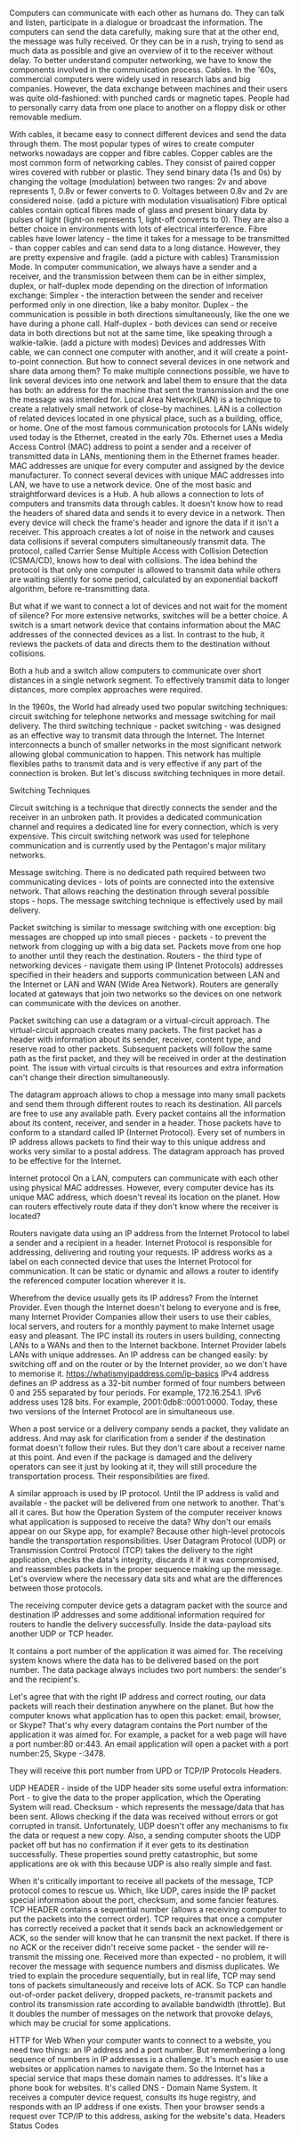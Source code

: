 Computers can communicate with each other as humans do. They can talk and listen, participate in a dialogue or broadcast the information. The computers can send the data carefully, making sure that at the other end, the message was fully received. Or they can be in a rush, trying to send as much data as possible and give an overview of it to the receiver without delay.
To better understand computer networking, we have to know the components involved in the communication process.
Cables. In the '60s, commercial computers were widely used in research labs and big companies. However, the data exchange between machines and their users was quite old-fashioned: with punched cards or magnetic tapes. People had to personally carry data from one place to another on a floppy disk or other removable medium.

With cables, it became easy to connect different devices and send the data through them. The most popular types of wires to create computer networks nowadays are copper and fibre cables.
Copper cables are the most common form of networking cables. They consist of paired copper wires covered with rubber or plastic. They send binary data (1s and 0s) by changing the voltage (modulation) between two ranges: 2v and above represents 1, 0.8v or fewer converts to 0. Voltages between 0.8v and 2v are considered noise.  (add a picture with modulation visualisation)
Fibre optical cables contain optical fibres made of glass and present binary data by pulses of light (light-on represents 1, light-off converts to 0). They are also a better choice in environments with lots of electrical interference. Fibre cables have lower latency - the time it takes for a message to be transmitted - than copper cables and can send data to a long distance. However, they are pretty expensive and fragile.
(add a picture with cables)
Transmission Mode. 
In computer communication, we always have a sender and a receiver, and the transmission between them can be in either simplex, duplex, or half-duplex mode depending on the direction of information exchange:
Simplex - the interaction between the sender and receiver performed only in one direction, like a baby monitor. 
Duplex - the communication is possible in both directions simultaneously, like the one we have during a phone call. 
Half-duplex - both devices can send or receive data in both directions but not at the same time, like speaking through a walkie-talkie.
(add a picture with modes)
Devices and addresses
With cable, we can connect one computer with another, and it will create a point-to-point connection. But how to connect several devices in one network and share data among them?
To make multiple connections possible, we have to link several devices into one network and label them to ensure that the data has both: an address for the machine that sent the transmission and the one the message was intended for. Local Area Network(LAN) is a technique to create a relatively small network of close-by machines. LAN is a collection of related devices located in one physical place, such as a building, office, or home. One of the most famous communication protocols for LANs widely used today is the Ethernet, created in the early 70s. Ethernet uses a Media Access Control (MAC) address to point a sender and a receiver of transmitted data in LANs, mentioning them in the Ethernet frames header. MAC addresses are unique for every computer and assigned by the device manufacturer.
To connect several devices with unique MAC addresses into LAN, we have to use a network device. 
One of the most basic and straightforward devices is a Hub. A hub allows a connection to lots of computers and transmits data through cables. It doesn't know how to read the headers of shared data and sends it to every device in a network. Then every device will check the frame's header and ignore the data if it isn't a receiver. This approach creates a lot of noise in the network and causes data collisions if several computers simultaneously transmit data. The protocol, called Carrier Sense Multiple Access with Collision Detection (CSMA/CD), knows how to deal with collisions. The idea behind the protocol is that only one computer is allowed to transmit data while others are waiting silently for some period, calculated by an exponential backoff algorithm, before re-transmitting data.

But what if we want to connect a lot of devices and not wait for the moment of silence? For more extensive networks, switches will be a better choice.
A switch is a smart network device that contains information about the MAC addresses of the connected devices as a list. In contrast to the hub, it reviews the packets of data and directs them to the destination without collisions.

Both a hub and a switch allow computers to communicate over short distances in a single network segment. To effectively transmit data to longer distances, more complex approaches were required.

In the 1960s, the World had already used two popular switching techniques: circuit switching for telephone networks and message switching for mail delivery. The third switching technique - packet switching - was designed as an effective way to transmit data through the Internet. The Internet interconnects a bunch of smaller networks in the most significant network allowing global communication to happen. This network has multiple flexibles paths to transmit data and is very effective if any part of the connection is broken. But let's discuss switching techniques in more detail.

Switching Techniques

Circuit switching is a technique that directly connects the sender and the receiver in an unbroken path. It provides a dedicated communication channel and requires a dedicated line for every connection, which is very expensive. This circuit switching network was used for telephone communication and is currently used by the Pentagon's major military networks.

Message switching. There is no dedicated path required between two communicating devices - lots of points are connected into the extensive network. That allows reaching the destination through several possible stops - hops. The message switching technique is effectively used by mail delivery.

Packet switching is similar to message switching with one exception: big messages are chopped up into small pieces - packets - to prevent the network from clogging up with a big data set. Packets move from one hop to another until they reach the destination. Routers - the third type of networking devices - navigate them using IP (Intenet Protocols) addresses specified in their headers and supports communication between LAN and the Internet or LAN and WAN (Wide Area Network). Routers are generally located at gateways that join two networks so the devices on one network can communicate with the devices on another.

Packet switching can use a datagram or a virtual-circuit approach.
The virtual-circuit approach creates many packets. The first packet has a header with information about its sender, receiver, content type, and reserve road to other packets. Subsequent packets will follow the same path as the first packet, and they will be received in order at the destination point. The issue with virtual circuits is that resources and extra information can't change their direction simultaneously.

The datagram approach allows to chop a message into many small packets and send them through different routes to reach its destination. All parcels are free to use any available path. Every packet contains all the information about its content, receiver, and sender in a header. Those packets have to conform to a standard called IP (Internet Protocol). Every set of numbers in IP address allows packets to find their way to this unique address and works very similar to a postal address. The datagram approach has proved to be effective for the Internet.

Internet protocol
On a LAN, computers can communicate with each other using physical MAC addresses. However, every computer device has its unique MAC address, which doesn't reveal its location on the planet. How can routers effectively route data if they don't know where the receiver is located?

Routers navigate data using an IP address from the Internet Protocol to label a sender and a recipient in a header.  Internet Protocol is responsible for addressing, delivering and routing your requests. IP address works as a label on each connected device that uses the Internet Protocol for communication. It can be static or dynamic and allows a router to identify the referenced computer location wherever it is.

Wherefrom the device usually gets its IP address? From the Internet Provider. Even though the Internet doesn't belong to everyone and is free, many Internet Provider Companies allow their users to use their cables, local servers, and routers for a monthly payment to make Internet usage easy and pleasant. The IPC install its routers in users building, connecting  LANs to a WANs and then to the Internet backbone. Internet Provider labels LANs with unique addresses. An IP address can be changed easily: by switching off and on the router or by the Internet provider, so we don't have to memorise it.
https://whatismyipaddress.com/ip-basics
IPv4 address defines an IP address as a 32-bit number formed of four numbers between 0 and 255 separated by four periods. For example, 172.16.254.1. IPv6 address uses 128 bits. For example, 2001:0db8::0001:0000. 
Today, these two versions of the Internet Protocol are in simultaneous use. 

When a post service or a delivery company sends a packet, they validate an address. And may ask for clarification from a sender if the destination format doesn't follow their rules. But they don't care about a receiver name at this point. And even if the package is damaged and the delivery operators can see it just by looking at it, they will still procedure the transportation process. Their responsibilities are fixed.

A similar approach is used by IP protocol. Until the IP address is valid and available - the packet will be delivered from one network to another. That's all it cares. But how the Operation System of the computer receiver knows what application is supposed to receive the data? Why don't our emails appear on our Skype app, for example? Because other high-level protocols handle the transportation responsibilities. User Datagram Protocol (UDP) or Transmission Control Protocol (TCP) takes the delivery to the right application, checks the data's integrity, discards it if it was compromised, and reassembles packets in the proper sequence making up the message. Let's overview where the necessary data sits and what are the differences between those protocols.

The receiving computer device gets a datagram packet with the source and destination IP addresses and some additional information required for routers to handle the delivery successfully.  Inside the data-payload sits another UDP or TCP header.

It contains a port number of the application it was aimed for. The receiving system knows where the data has to be delivered based on the port number. The data package always includes two port numbers: the sender's and the recipient's.

Let's agree that with the right IP address and correct routing, our data packets will reach their destination anywhere on the planet. But how the computer knows what application has to open this packet: email, browser, or Skype? That's why every datagram contains the Port number of the application it was aimed for. For example, a packet for a web page will have a port number:80 or:443. An email application will open a packet with a port number:25, Skype -:3478. 

They will receive this port number from UPD or TCP/IP Protocols Headers.

UDP HEADER - inside of the UDP header sits some useful extra information:
Port - to give the data to the proper application, which the Operating System will read. 
Checksum - which represents the message/data that has been sent. Allows checking if the data was received without errors or got corrupted in transit.
Unfortunately, UDP doesn't offer any mechanisms to fix the data or request a new copy. Also, a sending computer shoots the UDP packet off but has no confirmation if it ever gets to its destination successfully. These properties sound pretty catastrophic, but some applications are ok with this because UDP is also really simple and fast.

When it's critically important to receive all packets of the message, TCP protocol comes to rescue us. Which, like UDP, cares inside the IP packet special information about the port, checksum, and some fancier features.
TCP HEADER contains a sequential number (allows a receiving computer to put the packets into the correct order). TCP requires that once a computer has correctly received a packet that it sends back an acknowledgement or ACK, so the sender will know that he can transmit the next packet. If there is no ACK or the receiver didn't receive some packet - the sender will re-transmit the missing one. Received more than expected - no problem, it will recover the message with sequence numbers and dismiss duplicates. We tried to explain the procedure sequentially, but in real life, TCP may send tons of packets simultaneously and receive lots of ACK.
So TCP can handle out-of-order packet delivery, dropped packets, re-transmit packets and control its transmission rate according to available bandwidth (throttle). But it doubles the number of messages on the network that provoke delays, which may be crucial for some applications.

HTTP for Web
When your computer wants to connect to a website, you need two things: an IP address and a port number. But remembering a long sequence of numbers in IP addresses is a challenge. It's much easier to use websites or application names to navigate them. So the Internet has a special service that maps these domain names to addresses. It's like a phone book for websites. It's called DNS - Domain Name System. It receives a computer device request, consults its huge registry, and responds with an IP address if one exists. Then your browser sends a request over TCP/IP to this address, asking for the website's data.
Headers
Status Codes

